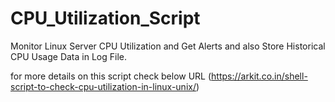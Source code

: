 # CPU_Utilization_Script
Monitor Linux Server CPU Utilization and Get Alerts and also Store Historical CPU Usage Data in Log File.

for more details on this script check below URL
(https://arkit.co.in/shell-script-to-check-cpu-utilization-in-linux-unix/)
